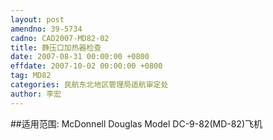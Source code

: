 ```yaml
---
layout: post
amendno: 39-5734
cadno: CAD2007-MD82-02
title: 静压口加热器检查
date: 2007-08-31 00:00:00 +0800
effdate: 2007-10-02 00:00:00 +0800
tag: MD82
categories: 民航东北地区管理局适航审定处
author: 李宏
---
```


##适用范围:
McDonnell Douglas Model DC-9-82(MD-82)飞机

